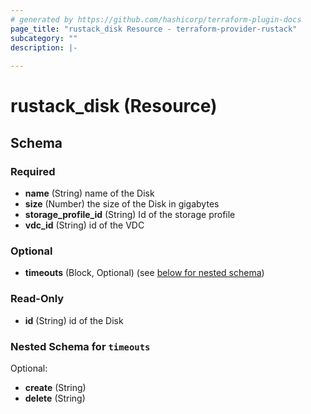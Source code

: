 ```yaml
---
# generated by https://github.com/hashicorp/terraform-plugin-docs
page_title: "rustack_disk Resource - terraform-provider-rustack"
subcategory: ""
description: |-
  
---
```


# rustack_disk (Resource)





<!-- schema generated by tfplugindocs -->
## Schema

### Required

- **name** (String) name of the Disk
- **size** (Number) the size of the Disk in gigabytes
- **storage_profile_id** (String) Id of the storage profile
- **vdc_id** (String) id of the VDC

### Optional

- **timeouts** (Block, Optional) (see [below for nested schema](#nestedblock--timeouts))

### Read-Only

- **id** (String) id of the Disk

<a id="nestedblock--timeouts"></a>
### Nested Schema for `timeouts`

Optional:

- **create** (String)
- **delete** (String)


